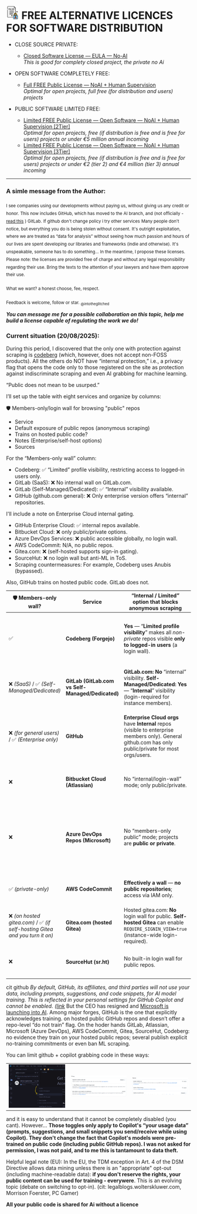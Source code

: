 


# <img width="35px" src=https://raw.githubusercontent.com/intotheglitched/alternative-software-licenses/refs/heads/main/images/privacy-policy.png> FREE ALTERNATIVE LICENCES FOR SOFTWARE DISTRIBUTION

- CLOSE SOURCE PRIVATE:
  - [Closed Software License —  EULA — No-AI](https://github.com/intotheglitched/licence-vs-ai/blob/main/Closed%20Software%20License%20%E2%80%94%20%20EULA%20%E2%80%94%20No-AI.md)<br>_This is good for complety closed project, the private no Ai_

- OPEN SOFTWARE COMPLETELY FREE:
  - [Full FREE Public License — NoAI + Human Supervision](https://github.com/intotheglitched/licence-vs-ai/blob/main/Full%20FREE%20Public%20License%20%E2%80%94%20Open%20software%20%E2%80%94%20%20NoAI%20%2B%20Human%20Supervision.md)<br>_Optimal for open projects, full free (for distribution and users) projects_

- PUBLIC SOFTWARE LIMITED FREE:
  - [Limited FREE Public License — Open Software — NoAI + Human Supervision [2Tier]](https://github.com/intotheglitched/licence-vs-ai/blob/main/Limited%20FREE%20Public%20License%20%E2%80%94%20Open%20Software%20%E2%80%94%20NoAI%20+%20Human%20Supervision%20%5B2tier%5D.md)<br>_Optimal for open projects, free (if distribution is free and is free for users) projects or under €5 million annual incoming_
  - [Limited FREE Public License — Open Software — NoAI + Human Supervision [3Tier]](https://github.com/intotheglitched/licence-vs-ai/blob/main/Limited%20FREE%20Public%20License%20%E2%80%94%20Open%20Software%20%E2%80%94%20NoAI%20%2B%20Human%20Supervision%20%5B3Tier%5D.md)<br>_Optimal for open projects, free (if distribution is free and is free for users) projects or under €2 (tier 2) and €4 million (tier 3) annual incoming_


---


### A simle message from the Author:

<sub>I see companies using our developments without paying us, without giving us any credit or honor.</sub>
<sub>This now includes GitHub, which has moved to the AI branch, and (not officially - [read this](https://forum.gitlab.com/t/can-i-opt-out-from-my-code-being-used-as-training-data-in-gitlab-duo/96563/3#:~:text=open%20source%20repositories%2C-,it%20is%20possible%20for%20AI%20vendors%20unrelated%20to%20GitLab%20to%20scrape%20your%20repository%20and%20train%20with%20it,-.%20However%20if) ) GitLab.</sub>
<sub>If github don't change policy i try other services</sub>
<sub>Many people don't notice, but everything you do is being stolen without consent.</sub>
<sub>It's outright exploitation, where we are treated as “data for analysis” without seeing how much passion and hours of our lives are spent developing our libraries and frameworks (indie and otherwise).</sub>
<sub>It's unspeakable, someone has to do something... In the meantime, I propose these licenses.</sub>
<sub>Please note: the licenses are provided free of charge and without any legal responsibility regarding their use. Bring the texts to the attention of your lawyers and have them approve their use.</sub>
<br><br>
<sub>What we want? a honest choose, fee, respect.</sub>
</br><br>
<sub>Feedback is welcome, follow or star.
<sub>@intotheglitched</sub>

_**You can message me for a possible collaboration on this topic, help me build a license capable of regulating the work we do!**_


### Current situation (20/08/2025):

During this period, I discovered that the only one with protection against scraping is <a href="https://codeberg.org/">codeberg</a> (which, however, does not accept non-FOSS products). All the others do NOT have “internal protection,” i.e., a privacy flag that opens the code only to those registered on the site as protection against indiscriminate scraping and even AI grabbing for machine learning.

“Public does not mean to be usurped.”

I’ll set up the table with eight services and organize by columns:

🛡️ Members-only/login wall for browsing "public" repos<br>
- Service
- Default exposure of public repos (anonymous scraping)
- Trains on hosted public code?
- Notes (Enterprise/self-host options)
- Sources

For the “Members-only wall” column:<br>
- Codeberg: ✅ “Limited” profile visibility, restricting access to logged-in users only.
- GitLab (SaaS): ❌ No internal wall on GitLab.com.
- GitLab (Self-Managed/Dedicated): ✅ “Internal” visibility available.
- GitHub (github.com general): ❌ Only enterprise version offers “internal” repositories.

I'll include a note on Enterprise Cloud internal gating.<br>
- GitHub Enterprise Cloud: ✅ internal repos available.
- Bitbucket Cloud: ❌ only public/private options.
- Azure DevOps Services: ❌ public accessible globally, no login wall.
- AWS CodeCommit: N/A, no public repos.
- Gitea.com: ❌ (self-hosted supports sign-in gating).
- SourceHut: ❌ no login wall but anti-ML in ToS.
- Scraping countermeasures: For example, Codeberg uses Anubis (bypassed).

Also, GitHub trains on hosted public code. GitLab does not.


| 🛡️ Members-only wall?                                                     | Service                                           | “Internal / Limited” option that blocks anonymous scraping                                                                                              | Default exposure of public repos                                                                                          | Trains on hosted **public code**?                                                                                                                                   | Notes (controls / nuance)                                                                                                                                                                 | Sources                                                                                                                                               |
| -------------------------------------------------------------------------- | ------------------------------------------------- | ------------------------------------------------------------------------------------------------------------------------------------------------------- | ------------------------------------------------------------------------------------------------------------------------- | ------------------------------------------------------------------------------------------------------------------------------------------------------------------- | ----------------------------------------------------------------------------------------------------------------------------------------------------------------------------------------- | ----------------------------------------------------------------------------------------------------------------------------------------------------- |
| ✅                                                                          | **Codeberg (Forgejo)**                            | **Yes** — “**Limited profile visibility**” makes all *non-private* repos visible **only to logged-in users** (a login wall).                            | Without “Limited”, public repos are world-readable; with “Limited” they’re member-only. Codeberg is FOSS-first (see FAQ). | **No** — fights AI scrapers; not an AI trainer.                                                                                                                     | Uses anti-scraping measures (e.g., Anubis tarpit; scrapers have tried to bypass). FOSS-only hosting mission.                                                                              | Limited/profile visibility; anti-scraping; FOSS policy; incident report. ([docs.codeberg.org][1], [The Register][2])                                  |
| ❌ *(SaaS)* / ✅ *(Self-Managed/Dedicated)*                                  | **GitLab (GitLab.com vs Self-Managed/Dedicated)** | **GitLab.com:** **No** “internal” visibility. **Self-Managed/Dedicated:** **Yes** — “**Internal**” visibility (login-required for instance members).    | GitLab.com public repos are world-readable; Self-Managed/Dedicated can gate via “Internal.”                               | **No** — “Model input/output is never used to train,” and **GitLab does not train models**.                                                                         | Duo uses Anthropic/Google/Fireworks with zero/limited retention; admin controls; prompt caching opt-out.                                                                                  | Internal visibility scope; data-use statements; transparency center. ([docs.gitlab.com][3], [about.gitlab.com][4])                                    |
| ❌ *(for general users)* / ✅ *(Enterprise only)*                            | **GitHub**                                        | **Enterprise Cloud orgs** have **Internal** repos (visible to enterprise members only). General github.com has only public/private for most orgs/users. | Public repos are world-readable (no login wall).                                                                          | **Yes (pre-training)** — Copilot trained *in part* on public GitHub code.                                                                                           | No per-repo opt-out for excluding public repos from historical training; controls = block suggestions matching public code; enterprise “no training on your prompts/outputs” commitments. | Repo visibility docs; Internal repos (Enterprise); FSF explainer on training on public GitHub code. ([GitHub Docs][5], [Free Software Foundation][6]) |
| ❌                                                                          | **Bitbucket Cloud (Atlassian)**                   | No “internal/login-wall” mode; only public/private.                                                                                                     | Public repos are world-readable.                                                                                          | **No** — Atlassian states customer data isn’t used to train AI models/services.                                                                                     | Org admins can disable AI features; Rovo indexes workspace data but training across customers is disallowed.                                                                              | Privacy and “no training” statements; repo visibility docs. ([Atlassian Support][7], [atlassian.com][8])                                              |
| ❌                                                                          | **Azure DevOps Repos (Microsoft)**                | No “members-only public” mode; projects are **public or private**.                                                                                      | Public projects are world-readable; private are restricted.                                                               | **No evidence** of training on hosted public Azure DevOps repos; Microsoft says **Customer Data** isn’t used to train Copilots/Azure OpenAI **without permission**. | Applies to Microsoft Copilots/Azure OpenAI policies when used alongside DevOps.                                                                                                           | Public vs private projects; Microsoft data-use FAQ. ([Microsoft Learn][9])                                                                            |
| ✅ *(private-only)*                                                         | **AWS CodeCommit**                                | **Effectively a wall** — **no public repositories**; access via IAM only.                                                                               | No anonymous access; nothing to scrape.                                                                                   | N/A for hosted *public* code (there is none).                                                                                                                       | Service is now closed to new customers but existing users continue; IAM controls govern access.                                                                                           | No public repos; IAM access; service note. ([AWS Documentazione][10], [Stack Overflow][11])                                                           |
| ❌ *(on hosted gitea.com)* / ✅ *(if self-hosting Gitea and you turn it on)* | **Gitea.com (hosted Gitea)**                      | Hosted gitea.com: **No** login wall for public. **Self-hosted Gitea** can enable `REQUIRE_SIGNIN_VIEW=true` (instance-wide login-required).             | By default, public repos are world-readable.                                                                              | **No statement** that hosted gitea.com trains on user code.                                                                                                         | Self-hosted admins can force sign-in view; hosted service focuses on standard hosting.                                                                                                    | Require-signin config; Gitea docs. ([Gitea][12], [docs.gitea.com][13])                                                                                |
| ❌                                                                          | **SourceHut (sr.ht)**                             | No built-in login wall for public repos.                                                                                                                | Public repos are world-readable.                                                                                          | **No** — explicit policy **forbids automated collection for ML training**.                                                                                          | Strong anti-scraping stance in policy; community enforcement.                                                                                                                             | “You cannot have our users’ data.” ([sourcehut.org][14])                                                                                              |

[1]: https://docs.codeberg.org/collaborating/repo-permissions/?utm_source=chatgpt.com "Repository Permissions"
[2]: https://www.theregister.com/2025/08/15/codeberg_beset_by_ai_bots/?utm_source=chatgpt.com "Codeberg beset by AI bots that now bypass Anubis tarpit"
[3]: https://docs.gitlab.com/user/public_access/?utm_source=chatgpt.com "Project and group visibility"
[4]: https://about.gitlab.com/ai-transparency-center/?utm_source=chatgpt.com "GitLab AI Transparency Center"
[5]: https://docs.github.com/en/repositories/creating-and-managing-repositories/about-repositories?utm_source=chatgpt.com "About repositories"
[6]: https://www.fsf.org/licensing/copilot/copyright-implications-of-the-use-of-code-repositories-to-train-a-machine-learning-model?utm_source=chatgpt.com "Copyright Implications of the Use of Code Repositories to ..."
[7]: https://support.atlassian.com/rovo/kb/rovo-and-atlassian-intelligence-customer-data-is-not-used-for-ai-model/?utm_source=chatgpt.com "Your data is not used for AI model training - Atlassian Support"
[8]: https://www.atlassian.com/trust/atlassian-intelligence?utm_source=chatgpt.com "Atlassian Intelligence"
[9]: https://learn.microsoft.com/en-us/azure/devops/organizations/projects/make-project-public?view=azure-devops&utm_source=chatgpt.com "Change project visibility to public or private - Azure ..."
[10]: https://docs.aws.amazon.com/codecommit/latest/userguide/auth-and-access-control.html?utm_source=chatgpt.com "Authentication and access control for AWS CodeCommit"
[11]: https://stackoverflow.com/questions/48266577/aws-codecommit-public-repository?utm_source=chatgpt.com "AWS CodeCommit Public Repository - git"
[12]: https://forum.gitea.com/t/hiding-users-from-public-view/112?utm_source=chatgpt.com "Hiding users from public view"
[13]: https://docs.gitea.com/administration/config-cheat-sheet?utm_source=chatgpt.com "Configuration Cheat Sheet"
[14]: https://sourcehut.org/blog/2025-04-15-you-cannot-have-our-users-data/?utm_source=chatgpt.com "You cannot have our user's data"


cit github _By default, GitHub, its affiliates, and third parties will not use your data, including prompts, suggestions, and code snippets, for AI model training. This is reflected in your personal settings for GitHub Copilot and cannot be enabled. ([link](https://docs.github.com/en/copilot/how-tos/manage-your-account/manage-policies?utm_source=chatgpt.com#model-training-and-improvements)_ But the CEO has resigned and [Microsoft is launching into AI](https://www.cnbc.com/2025/08/11/microsofts-github-chief-is-leaving-competition-ramps-up-in-ai-coding.html#:~:text=Microsoft's%20GitHub%20chief%20is%20leaving%20as%20competition%20ramps%20up%20in%20AI%20coding%20market&text=Thomas%20Dohmke%2C%20who%20has%20been,part%20of%20Microsoft's%20CoreAI%20group.). Among major forges, GitHub is the one that explicitly acknowledges training. on hosted public GitHub repos and doesn’t offer a repo-level “do not train” flag. On the hoder hands GitLab, Atlassian, Microsoft (Azure DevOps), AWS CodeCommit, Gitea, SourceHut, Codeberg: no evidence they train on your hosted public repos; several publish explicit no-training commitments or even ban ML scraping. 

You can limit github + copilot grabbing code in these ways:

<table>
<tr>
<td width="33%"><img src=https://raw.githubusercontent.com/intotheglitched/alternative-software-licenses/refs/heads/main/images/copilot.disabled.3.png></td>
<td width="33%"><img src=https://raw.githubusercontent.com/intotheglitched/alternative-software-licenses/refs/heads/main/images/copilot.not.disable.2.png></td>
<td width="33%"><img src=https://raw.githubusercontent.com/intotheglitched/alternative-software-licenses/refs/heads/main/images/copilot.not.disable.png></td>
</tr>
</table>

and it is easy to understand that it cannot be completely disabled (you cant).
However... **Those toggles only apply to Copilot's “your usage data” (prompts, suggestions, and small snippets you send/receive while using Copilot). They don't change the fact that Copilot's models were pre-trained on public code (including public GitHub repos). I was not asked for permission, I was not paid, and to me this is tantamount to data theft.**


Helpful legal note (EU): In the EU, the TDM exception in Art. 4 of the DSM Directive allows data mining unless there is an "appropriate" opt-out (including machine-readable data): <b>if you don't reserve the rights, your public content can be used for training - everywere</b>. This is an evolving topic (debate on switching to opt-in). (cit: legalblogs.wolterskluwer.com, Morrison Foerster, PC Gamer)

<b>All your public code is shared for Ai without a licence</b>
